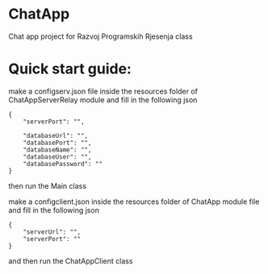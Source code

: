 # ChatApp
Chat app project for Razvoj Programskih Rjesenja class


# Quick start guide:
make a configserv.json file inside the resources folder of ChatAppServerRelay module and fill in the following json
```
{
    "serverPort": "",

    "databaseUrl": "",
    "databasePort": "",
    "databaseName": "",
    "databaseUser": "",
    "databasePassword": ""
}
```
then run the Main class

make a configclient.json inside the resources folder of ChatApp module file and fill in the following json
```
{
    "serverUrl": "",
    "serverPort": ""
}
```
and then run the ChatAppClient class
